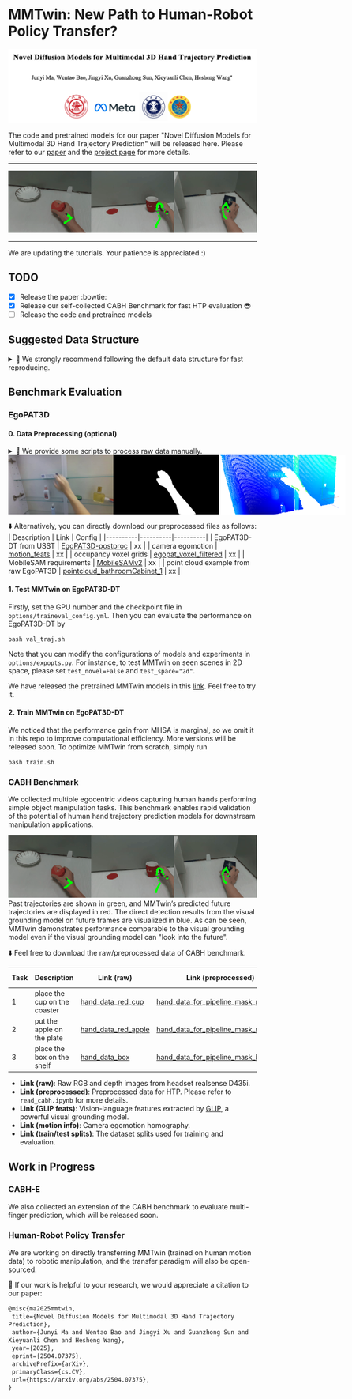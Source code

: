 # MMTwin: New Path to Human-Robot Policy Transfer?

<img src="https://github.com/IRMVLab/MMTwin/blob/main/docs/title_page.png" />

The code and pretrained models for our paper "Novel Diffusion Models for Multimodal 3D Hand Trajectory Prediction" will be released here. Please refer to our [paper](https://arxiv.org/abs/2504.07375) and the [project page](https://irmvlab.github.io/mmtwin.github.io) for more details.

---
![](https://github.com/IRMVLab/MMTwin/blob/main/docs/pred_combined.gif)

---

We are updating the tutorials. Your patience is appreciated :)


## TODO
- [x] Release the paper  :bowtie:
- [x] Release our self-collected CABH Benchmark for fast HTP evaluation :sunglasses:      
- [ ] Release the code and pretrained models

## Suggested Data Structure

<details>
<summary>&#x1F4C1 We strongly recommend following the default data structure for fast reproducing. </summary>

```
/data/HTPdata/
|-- EgoPAT3D-postproc
 |-- odometry
 |-- trajectory_repair
 |-- video_clips_hand
 |-- pointcloud_bathroomCabinet_1  # for demo
 |-- glip_feats
 |-- motion_feats
 |-- egopat_voxel_filtered
|-- CABH-benchmark
 |-- redcup
 |-- hand_data_for_pipeline_mask_redcup
 |-- glip_feats_redcup
 |-- motion_feats_redcup
 |-- train_split.txt
 |-- test_split.txt
 |-- redapple
 |-- box
```
</details>



## Benchmark Evaluation

### EgoPAT3D

#### 0. Data Preprocessing (optional)

<details>
<summary>&#x1F527 We provide some scripts to process raw data manually. </summary>

<br> 

* 0.1 Camera Egomotion Generation 

Please refer to the config file `preprocess/CamEgoGen/ceg.yml`.  
```
cd preprocess/CamEgoGen
python generate_homography_offline.py
```

* 0.2 Vision-Language Feature Extraction

Please clone the original GLIP repo and merge it to `VLExtraction` by
```
cd preprocess
git clone https://github.com/microsoft/GLIP
rsync -a --progress GLIP/ VLExtraction/ 
cd VLExtraction
```
Then install the requirements of GLIP and modify its source code to collect vision-language fusion features as follows:

```
1. maskrcnn_benchmark/modeling/detector/generalized_vl_rcnn.py
def forward(self, 
 ...
 return result
->    return result, fused_visual_features

2. maskrcnn_benchmark/engine/predictor_glip.py
def compute_prediction(self, original_image, 
 ...
 predictions = self.model(image_list, ...
->    predictions, visual_features = self.model(image_list, ...

3. maskrcnn_benchmark/engine/predictor_glip.py
def run_on_web_image(self, 
 ...
 predictions = self.compute_prediction(original_image, ...
->    predictions, visual_features = self.compute_prediction(original_image, ...
```
After modifying the params in `preprocess/VLExtraction/vle.yml`, you can use this script to generate GLIP features for all the videos in EgoPAT3D-DT:
```
python generate_homography_offline.py
```

* 0.3 Point Cloud Aggregation

We transform sequential point clouds into a unified reference frame for voxelization. Here is a demo to aggregate them. Please refer to the config file `preprocess/PC2Voxel/p2v.yml`.  

```
cd preprocess/PC2Voxel
python generate_occupancy_offline.py
```

This is just a demo to aggregate depth points. You can also use the point clouds processed with arm masks (0.4) as inputs. Notable, our main code can automatically achieve this and save the results to the required voxel files.

* 0.4 Arm Filtering for Clean Global Context

We use MobileSAM to efficiently filter our arm point clouds for clean 3D global context. Please install the environments according to this [repo](https://github.com/ChaoningZhang/MobileSAM). Our repo has accommodated the MobileSAM repo, and you can download [MobileSAMv2](https://pan.sjtu.edu.cn/web/share/2e043be9b77d84183b2eaa97d26d7efd) and unzip it under preprocess/MobileSAM/. Remember to modify the params in `preprocess/MobileSAM/ms.yml`.  

```
cd preprocess/MobileSAM
python demo_arm_pc_filter.py
```

If you want to loop all the data in EgoPAT3D-DT, please run

```
cd preprocess/MobileSAM
python loop_arm_pc_filter_egopat3d.py
```

</details>

<div style="display: flex; justify-content: space-between; width: 100%;">
 <img src="./docs/raw_image.png" style="height: 120px; object-fit: contain; flex: 1;" />
 <img src="./docs/arm_mask.png" style="height: 120px; object-fit: contain; flex: 1;" />
 <img src="./docs/filtered_pc.png" style="height: 120px; object-fit: contain; flex: 1;" />
</div>

⬇️ Alternatively, you can directly download our preprocessed files as follows:
| Description | Link | Config |
|----------|----------|----------|
| EgoPAT3D-DT from USST | [EgoPAT3D-postproc](https://pan.sjtu.edu.cn/web/share/f2783a1b3cfca7106175e86f7e089314)  | xx | 
| camera egomotion | [motion_feats](https://pan.sjtu.edu.cn/web/share/383e0314aa1cd3348640d82b10a785f1)  | xx | 
| occupancy voxel grids | [egopat_voxel_filtered](https://pan.sjtu.edu.cn/web/share/db130ef239321f33953074f71157e01e)    | xx |
| MobileSAM requirements | [MobileSAMv2](https://pan.sjtu.edu.cn/web/share/2e043be9b77d84183b2eaa97d26d7efd)     | xx | 
| point cloud example from raw EgoPAT3D | [pointcloud_bathroomCabinet_1](https://pan.sjtu.edu.cn/web/share/f78421cdabf38c5f0fb360232d9249bd)    | xx |


#### 1. Test MMTwin on EgoPAT3D-DT

Firstly, set the GPU number and the checkpoint file in `options/traineval_config.yml`. Then you can evaluate the performance on EgoPAT3D-DT by 
```
bash val_traj.sh
```
Note that you can modify the configurations of models and experiments in `options/expopts.py`. For instance, to test MMTwin on seen scenes in 2D space, please set `test_novel=False` and `test_space="2d"`.

We have released the pretrained MMTwin models in this [link](https://pan.sjtu.edu.cn/web/share/b6fea788af3e15475562e15e8c2e82bc). Feel free to try it.

#### 2. Train MMTwin on EgoPAT3D-DT

We noticed that the performance gain from MHSA is marginal, so we omit it in this repo to improve computational efficiency. More versions will be released soon. To optimize MMTwin from scratch, simply run
```
bash train.sh
```






### CABH Benchmark

We collected multiple egocentric videos capturing human hands performing simple object manipulation tasks. This benchmark enables rapid validation of the potential of human hand trajectory prediction models for downstream manipulation applications.​​

![](https://github.com/IRMVLab/MMTwin/blob/main/docs/pred_combined.gif)
Past trajectories are shown in green, and MMTwin’s predicted future trajectories are displayed in red. The direct detection results from the visual grounding model on future frames are visualized in blue. As can be seen, MMTwin demonstrates performance comparable to the visual grounding model even if the visual grounding model can "look into the future".

⬇️ Feel free to download the raw/preprocessed data of CABH benchmark.

| Task | Description | Link (raw) | Link (preprocessed) | Link (GLIP feats) | Link (motion info) | Link (train/test splits) |
|----------|----------|----------|----------|----------|----------|----------|
|    1     |    place the cup on the coaster     |    [hand_data_red_cup](https://pan.sjtu.edu.cn/web/share/921173eaddd9f64c609b78bcd0314174)  |  [hand_data_for_pipeline_mask_redcup](https://pan.sjtu.edu.cn/web/share/56557c9526a9c2faa37150e8eeb1bca3)  | [glip_feats_redcup](https://pan.sjtu.edu.cn/web/share/1cef4958eea97fe41c889111095c18d5)  | [motion_feats_redcup](https://pan.sjtu.edu.cn/web/share/842a707e756578fda656478e368e2f6b)  |  [train_split](https://pan.sjtu.edu.cn/web/share/f9fa399422307f7b3e32bed2f534c8ff)/[test_split](https://pan.sjtu.edu.cn/web/share/548b44a2fbfc0795020d7e51d8b52aa6)    | 
|    2     |    put the apple on the plate     |    [hand_data_red_apple](https://pan.sjtu.edu.cn/web/share/ff0e36b5db1e0192d64d5cbfb5597b5c)   |  [hand_data_for_pipeline_mask_redapple](https://pan.sjtu.edu.cn/web/share/064b9fe4e5acaca3408e1293a27eae35)   | [glip_feats_redapple](https://pan.sjtu.edu.cn/web/share/eba393250a4c960a46cb566aaa88c10c)   | [motion_feats_redapple](https://pan.sjtu.edu.cn/web/share/44b42e49e230b3cc945a020efc7597f6)   | [train_split](https://pan.sjtu.edu.cn/web/share/51236f59c34741084eef0e13378ca6ce)/[test_split](https://pan.sjtu.edu.cn/web/share/8eeca488c3212e210b1be65ca25fd128)   |
|    3     |    place the box on the shelf     |    [hand_data_box](https://pan.sjtu.edu.cn/web/share/898718217ac4b8f0640578e38f04b8d2)     |  [hand_data_for_pipeline_mask_box](https://pan.sjtu.edu.cn/web/share/56cacb8a5a65dd71dd6cf304bc6e3f19)   |  [glip_feats_box](https://pan.sjtu.edu.cn/web/share/13b67a41937e61f8048a2a805290834f)  | [motion_feats_box](https://pan.sjtu.edu.cn/web/share/2ccb8b690e92def0d6e48d3c4a4cea9c)  | [train_split](https://pan.sjtu.edu.cn/web/share/338844753b5023ff588f68030226eef9)/[test_split](https://pan.sjtu.edu.cn/web/share/7bcd035fbbb4cff348ab9cbe5d59114f)  |


* **Link (raw)**: Raw RGB and depth images from headset realsense D435i.
* **Link (preprocessed)**: Preprocessed data for HTP. Please refer to `read_cabh.ipynb` for more details.
* **Link (GLIP feats)**: Vision-language features extracted by [GLIP](https://github.com/microsoft/GLIP), a powerful visual grounding model.
* **Link (motion info)**: Camera egomotion homography.
* **Link (train/test splits)**: The dataset splits used for training and evaluation.


## Work in Progress

### CABH-E

We also collected an extension of the CABH benchmark to evaluate multi-finger prediction, which will be released soon.

### Human-Robot Policy Transfer

​​We are working on directly transferring MMTwin (trained on human motion data) to robotic manipulation, and the transfer paradigm will also be open-sourced.


🤝 If our work is helpful to your research, we would appreciate a citation to our paper:

```
@misc{ma2025mmtwin,
 title={Novel Diffusion Models for Multimodal 3D Hand Trajectory Prediction}, 
 author={Junyi Ma and Wentao Bao and Jingyi Xu and Guanzhong Sun and Xieyuanli Chen and Hesheng Wang},
 year={2025},
 eprint={2504.07375},
 archivePrefix={arXiv},
 primaryClass={cs.CV},
 url={https://arxiv.org/abs/2504.07375}, 
}
```